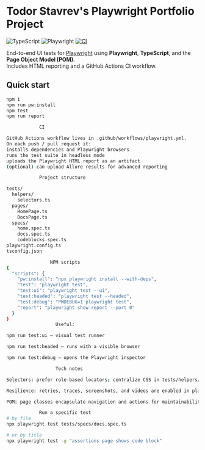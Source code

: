 # Todor Stavrev's Playwright Portfolio Project

![TypeScript](https://img.shields.io/badge/TypeScript-5.x-blue)
![Playwright](https://img.shields.io/badge/Playwright-1.46+-green)
[![CI](https://github.com/tosheto/playwright-portfolio/actions/workflows/playwright.yml/badge.svg)](https://github.com/tosheto/playwright-portfolio/actions/workflows/playwright.yml)


End-to-end UI tests for [Playwright](https://playwright.dev) using **Playwright**, **TypeScript**, and the **Page Object Model (POM)**.  
Includes HTML reporting and a GitHub Actions CI workflow.


## Quick start

```bash
npm i
npm run pw:install
npm test
npm run report           

            CI

GitHub Actions workflow lives in .github/workflows/playwright.yml.
On each push / pull request it:
installs dependencies and Playwright browsers
runs the test suite in headless mode
uploads the Playwright HTML report as an artifact
(optional) can upload Allure results for advanced reporting

            Project structure

tests/
  helpers/
    selectors.ts
  pages/
    HomePage.ts
    DocsPage.ts
  specs/
    home.spec.ts
    docs.spec.ts
    codeblocks.spec.ts
playwright.config.ts
tsconfig.json

                NPM scripts
{
  "scripts": {
    "pw:install": "npx playwright install --with-deps",
    "test": "playwright test",
    "test:ui": "playwright test --ui",
    "test:headed": "playwright test --headed",
    "test:debug": "PWDEBUG=1 playwright test",
    "report": "playwright show-report --port 0"
  }
}
                  Useful:

npm run test:ui – visual test runner

npm run test:headed – runs with a visible browser

npm run test:debug – opens the Playwright inspector

                  Tech notes

Selectors: prefer role-based locators; centralize CSS in tests/helpers/selectors.ts.

Resilience: retries, traces, screenshots, and videos are enabled in playwright.config.ts.

POM: page classes encapsulate navigation and actions for maintainability.

            Run a specific test
# by file
npx playwright test tests/specs/docs.spec.ts

# or by title
npx playwright test -g "assertions page shows code block"

